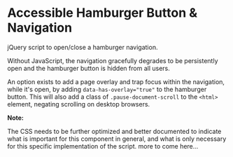 Accessible Hamburger Button & Navigation
================

jQuery script to open/close a hamburger navigation.

Without JavaScript, the navigation gracefully degrades to be persistently open and the hamburger button is hidden from all users.

An option exists to add a page overlay and trap focus within the navigation, while it's open, by adding ```data-has-overlay="true"``` to the hamburger button.  This will also add a class of ```.pause-document-scroll``` to the ```<html>``` element, negating scrolling on desktop browsers.


__Note:__

The CSS needs to be further optimized and better documented to indicate what is important for this component in general, and what is only necessary for this specific implementation of the script.  more to come here...
